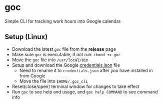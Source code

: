# goc

Simple CLI for tracking work hours into Google calendar.

## Setup (Linux)

- Download the latest `goc` file from the **release** page
- Make sure `goc` is executable, if not run: `chmod +x goc`
- Move the `goc` file into `/usr/local/bin`
- Setup and download the Google [credentials.json](https://console.cloud.google.com/apis/credentials) file
  - Need to rename it to `credentials.json` after you have installed in from Google
  - Move the file into `$HOME/.goc_cli`
- Reset(close/open) terminal window for changes to take effect
- Run `goc` to see help and usage, and `goc help COMMAND` to see command info
